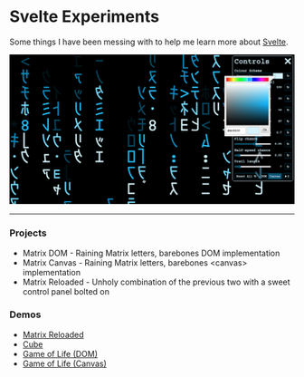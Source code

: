 # Svelte Experiments

Some things I have been messing with to help me learn more about [Svelte](https://svelte.dev/).

![Screenshot](https://github.com/bcairns/svelte-experiments/raw/main/matrix-reloaded/screenshot.png)

---

### Projects

- Matrix DOM - Raining Matrix letters, barebones DOM implementation
- Matrix Canvas - Raining Matrix letters, barebones &lt;canvas&gt; implementation
- Matrix Reloaded - Unholy combination of the previous two with a sweet control panel bolted on

### Demos

- [Matrix Reloaded](https://bcairns.github.io/svelte-experiments/demos/matrix-reloaded/)
- [Cube](https://bcairns.github.io/svelte-experiments/demos/cube/)
- [Game of Life (DOM)](https://bcairns.github.io/svelte-experiments/demos/game-of-life-dom/)
- [Game of Life (Canvas)](https://bcairns.github.io/svelte-experiments/demos/game-of-life-canvas/)